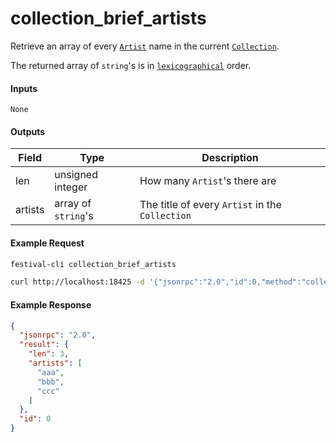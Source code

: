 # collection_brief_artists
Retrieve an array of every [`Artist`](../../common-objects/artist.md) name in the current [`Collection`](../../common-objects/collection.md).

The returned array of `string`'s is in [`lexicographical`](https://en.wikipedia.org/wiki/Lexicographic_order) order.

#### Inputs
`None`

#### Outputs
| Field   | Type                | Description |
|---------|---------------------|-------------|
| len     | unsigned integer    | How many `Artist`'s there are
| artists | array of `string`'s | The title of every `Artist` in the `Collection`

#### Example Request
```bash
festival-cli collection_brief_artists
```
```bash
curl http://localhost:18425 -d '{"jsonrpc":"2.0","id":0,"method":"collection_brief_artists"}'
```

#### Example Response
```json
{
  "jsonrpc": "2.0",
  "result": {
    "len": 3,
    "artists": [
      "aaa",
      "bbb",
      "ccc"
    ]
  },
  "id": 0
}
```

